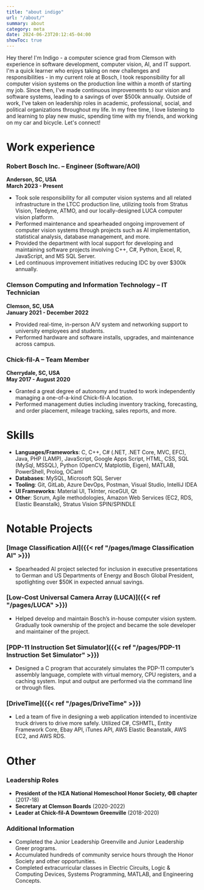 ```yaml
---
title: "about indigo"
url: "/about/"
summary: about
category: meta
date: 2024-06-23T20:12:45-04:00
showToc: true
---
```


Hey there! I'm Indigo - a computer science grad from Clemson with experience in software development, computer vision, AI, and IT support. I'm a quick learner who enjoys taking on new challenges and responsibilities - in my current role at Bosch, I took responsibility for all computer vision systems on the production line within a month of starting my job. Since then, I've made continuous improvements to our vision and software systems, leading to a savings of over $500k annually. Outside of work, I've taken on leadership roles in academic, professional, social, and political organizations throughout my life. In my free time, I love listening to and learning to play new music, spending time with my friends, and working on  my car and bicycle. Let's connect!

# Work experience
### Robert Bosch Inc. – Engineer (Software/AOI)
**Anderson, SC, USA**  
**March 2023 - Present**
- Took sole responsibility for all computer vision systems and all related infrastructure in the LTCC production line, utilizing tools from Stratus Vision, Teledyne, ATMO, and our locally-designed LUCA computer vision platform.
- Performed maintenance and spearheaded ongoing improvement of computer vision systems through projects such as AI implementation, statistical analysis, database management, and more.
- Provided the department with local support for developing and maintaining software projects involving C++, C#, Python, Excel, R, JavaScript, and MS SQL Server.
- Led continuous improvement initiatives reducing IDC by over $300k annually.

### Clemson Computing and Information Technology – IT Technician
**Clemson, SC, USA**  
**January 2021 - December 2022**
- Provided real-time, in-person A/V system and networking support to university employees and students.
- Performed hardware and software installs, upgrades, and maintenance across campus.

### Chick-fil-A – Team Member
**Cherrydale, SC, USA**  
**May 2017 - August 2020**
- Granted a great degree of autonomy and trusted to work independently managing a one-of-a-kind Chick-fil-A location.
- Performed management duties including inventory tracking, forecasting, and order placement, mileage tracking, sales reports, and more.

# Skills
- **Languages/Frameworks**: C, C++, C# (.NET, .NET Core, MVC, EFC), Java, PHP (LAMP), JavaScript, Google Apps Script, HTML, CSS, SQL (MySql, MSSQL), Python (OpenCV, Matplotlib, Eigen), MATLAB, PowerShell, Prolog, OCaml
- **Databases**: MySQL, Microsoft SQL Server
- **Tooling**: Git, GitLab, Azure DevOps, Postman, Visual Studio, IntelliJ IDEA
- **UI Frameworks**: Material UI, TkInter, niceGUI, Qt
- **Other**: Scrum, Agile methodologies, Amazon Web Services (EC2, RDS, Elastic Beanstalk), Stratus Vision SPIN/SPINDLE

# Notable Projects

### [Image Classification AI]({{< ref "/pages/Image Classification AI" >}})
- Spearheaded AI project selected for inclusion in executive presentations to German and US Departments of Energy and Bosch Global President, spotlighting over $50K in expected annual savings.

### [Low-Cost Universal Camera Array (LUCA)]({{< ref "/pages/LUCA" >}})
- Helped develop and maintain Bosch’s in-house computer vision system. Gradually took ownership of the project and became the sole developer and maintainer of the project.

### [PDP-11 Instruction Set Simulator]({{< ref "/pages/PDP-11 Instruction Set Simulator" >}})
- Designed a C program that accurately simulates the PDP-11 computer’s assembly language, complete with virtual memory, CPU registers, and a caching system. Input and output are performed via the command line or through files.

### [DriveTime]({{< ref "/pages/DriveTime" >}})
- Led a team of five in designing a web application intended to incentivize truck drivers to drive more safely. Utilized C#, CSHMTL, Entity Framework Core, Ebay API, iTunes API, AWS Elastic Beanstalk, AWS EC2, and AWS RDS.


# Other

### Leadership Roles

- **President of the ΗΣΑ National Homeschool Honor Society, ΦΒ chapter** (2017-18)
- **Secretary at Clemson Boards** (2020-2022)
- **Leader at Chick-fil-A Downtown Greenville** (2018-2020)

### Additional Information

- Completed the Junior Leadership Greenville and Junior Leadership Greer programs.
- Accumulated hundreds of community service hours through the Honor Society and other opportunities.
- Completed extracurricular classes in Electric Circuits, Logic & Computing Devices, Systems Programming, MATLAB, and Engineering Concepts.
